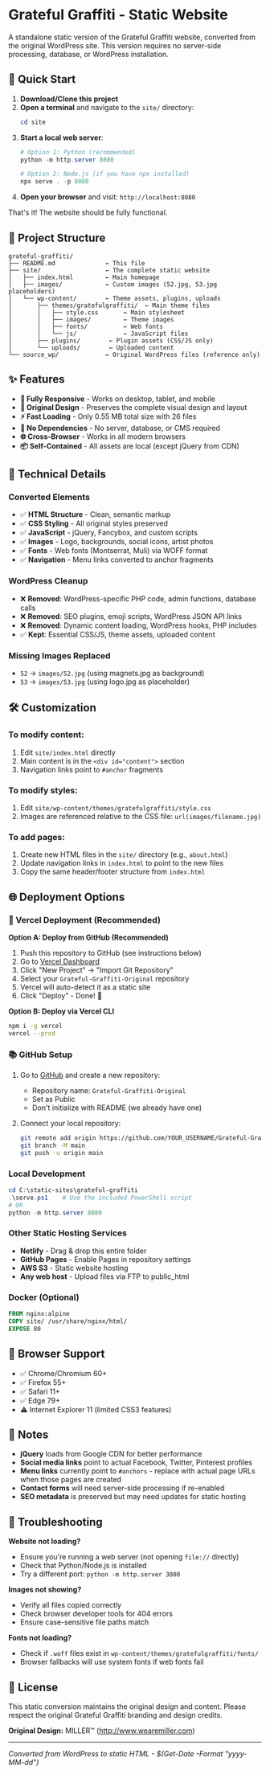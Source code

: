 # Grateful Graffiti - Static Website

A standalone static version of the Grateful Graffiti website, converted from the original WordPress site. This version requires no server-side processing, database, or WordPress installation.

## 🚀 Quick Start

1. **Download/Clone this project**
2. **Open a terminal** and navigate to the `site/` directory:
   ```powershell
   cd site
   ```
3. **Start a local web server**:
   ```powershell
   # Option 1: Python (recommended)
   python -m http.server 8080
   
   # Option 2: Node.js (if you have npx installed)
   npx serve . -p 8080
   ```
4. **Open your browser** and visit: `http://localhost:8080`

That's it! The website should be fully functional.

## 📁 Project Structure

```
grateful-graffiti/
├── README.md              ← This file
├── site/                  ← The complete static website
│   ├── index.html         ← Main homepage
│   ├── images/            ← Custom images (52.jpg, 53.jpg placeholders)
│   └── wp-content/        ← Theme assets, plugins, uploads
│       ├── themes/gratefulgraffiti/  ← Main theme files
│       │   ├── style.css       ← Main stylesheet
│       │   ├── images/         ← Theme images
│       │   ├── fonts/          ← Web fonts
│       │   └── js/             ← JavaScript files
│       ├── plugins/        ← Plugin assets (CSS/JS only)
│       └── uploads/        ← Uploaded content
└── source_wp/             ← Original WordPress files (reference only)
```

## ✨ Features

- **📱 Fully Responsive** - Works on desktop, tablet, and mobile
- **🎨 Original Design** - Preserves the complete visual design and layout
- **⚡ Fast Loading** - Only 0.55 MB total size with 26 files
- **🔧 No Dependencies** - No server, database, or CMS required
- **🌐 Cross-Browser** - Works in all modern browsers
- **📦 Self-Contained** - All assets are local (except jQuery from CDN)

## 🔧 Technical Details

### Converted Elements
- ✅ **HTML Structure** - Clean, semantic markup
- ✅ **CSS Styling** - All original styles preserved
- ✅ **JavaScript** - jQuery, Fancybox, and custom scripts
- ✅ **Images** - Logo, backgrounds, social icons, artist photos
- ✅ **Fonts** - Web fonts (Montserrat, Muli) via WOFF format
- ✅ **Navigation** - Menu links converted to anchor fragments

### WordPress Cleanup
- ❌ **Removed**: WordPress-specific PHP code, admin functions, database calls
- ❌ **Removed**: SEO plugins, emoji scripts, WordPress JSON API links
- ❌ **Removed**: Dynamic content loading, WordPress hooks, PHP includes
- ✅ **Kept**: Essential CSS/JS, theme assets, uploaded content

### Missing Images Replaced
- `52` → `images/52.jpg` (using magnets.jpg as background)
- `53` → `images/53.jpg` (using logo.jpg as placeholder)

## 🛠️ Customization

### To modify content:
1. Edit `site/index.html` directly
2. Main content is in the `<div id="content">` section
3. Navigation links point to `#anchor` fragments

### To modify styles:
1. Edit `site/wp-content/themes/gratefulgraffiti/style.css`
2. Images are referenced relative to the CSS file: `url(images/filename.jpg)`

### To add pages:
1. Create new HTML files in the `site/` directory (e.g., `about.html`)
2. Update navigation links in `index.html` to point to the new files
3. Copy the same header/footer structure from `index.html`

## 🌐 Deployment Options

### 🚀 Vercel Deployment (Recommended)

**Option A: Deploy from GitHub (Recommended)**
1. Push this repository to GitHub (see instructions below)
2. Go to [Vercel Dashboard](https://vercel.com/dashboard)
3. Click "New Project" → "Import Git Repository"
4. Select your `Grateful-Graffiti-Original` repository
5. Vercel will auto-detect it as a static site
6. Click "Deploy" - Done! 🎉

**Option B: Deploy via Vercel CLI**
```bash
npm i -g vercel
vercel --prod
```

### 📚 GitHub Setup
1. Go to [GitHub](https://github.com) and create a new repository:
   - Repository name: `Grateful-Graffiti-Original`
   - Set as Public
   - Don't initialize with README (we already have one)

2. Connect your local repository:
   ```bash
   git remote add origin https://github.com/YOUR_USERNAME/Grateful-Graffiti-Original.git
   git branch -M main
   git push -u origin main
   ```

### Local Development
```powershell
cd C:\static-sites\grateful-graffiti
.\serve.ps1    # Use the included PowerShell script
# OR
python -m http.server 8080
```

### Other Static Hosting Services
- **Netlify** - Drag & drop this entire folder
- **GitHub Pages** - Enable Pages in repository settings
- **AWS S3** - Static website hosting
- **Any web host** - Upload files via FTP to public_html

### Docker (Optional)
```dockerfile
FROM nginx:alpine
COPY site/ /usr/share/nginx/html/
EXPOSE 80
```

## 🎯 Browser Support

- ✅ Chrome/Chromium 60+
- ✅ Firefox 55+
- ✅ Safari 11+
- ✅ Edge 79+
- ⚠️ Internet Explorer 11 (limited CSS3 features)

## 📝 Notes

- **jQuery** loads from Google CDN for better performance
- **Social media links** point to actual Facebook, Twitter, Pinterest profiles
- **Menu links** currently point to `#anchors` - replace with actual page URLs when those pages are created
- **Contact forms** will need server-side processing if re-enabled
- **SEO metadata** is preserved but may need updates for static hosting

## 🔧 Troubleshooting

**Website not loading?**
- Ensure you're running a web server (not opening `file://` directly)
- Check that Python/Node.js is installed
- Try a different port: `python -m http.server 3000`

**Images not showing?**
- Verify all files copied correctly
- Check browser developer tools for 404 errors
- Ensure case-sensitive file paths match

**Fonts not loading?**
- Check if `.woff` files exist in `wp-content/themes/gratefulgraffiti/fonts/`
- Browser fallbacks will use system fonts if web fonts fail

## 📄 License

This static conversion maintains the original design and content. Please respect the original Grateful Graffiti branding and design credits.

**Original Design:** MILLER™ (http://www.wearemiller.com)

---

*Converted from WordPress to static HTML - $(Get-Date -Format "yyyy-MM-dd")*

